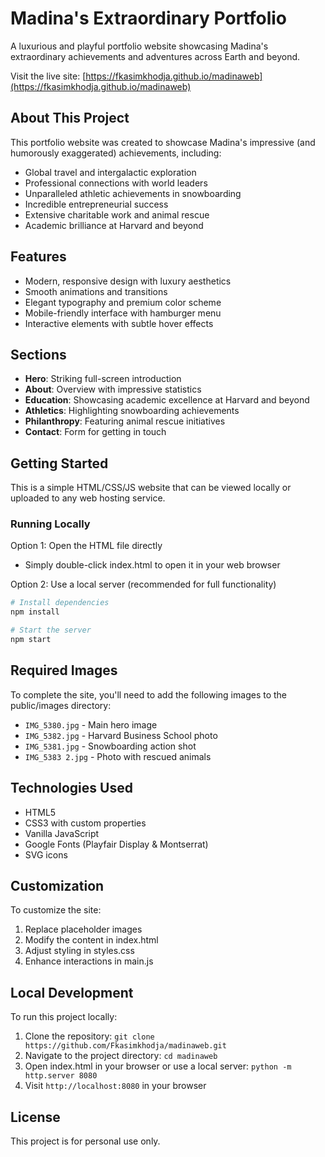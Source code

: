 # Madina's Extraordinary Portfolio

A luxurious and playful portfolio website showcasing Madina's extraordinary achievements and adventures across Earth and beyond.

Visit the live site: [https://fkasimkhodja.github.io/madinaweb](https://fkasimkhodja.github.io/madinaweb)

## About This Project

This portfolio website was created to showcase Madina's impressive (and humorously exaggerated) achievements, including:

- Global travel and intergalactic exploration
- Professional connections with world leaders
- Unparalleled athletic achievements in snowboarding
- Incredible entrepreneurial success
- Extensive charitable work and animal rescue
- Academic brilliance at Harvard and beyond

## Features

- Modern, responsive design with luxury aesthetics
- Smooth animations and transitions
- Elegant typography and premium color scheme
- Mobile-friendly interface with hamburger menu
- Interactive elements with subtle hover effects

## Sections

- **Hero**: Striking full-screen introduction
- **About**: Overview with impressive statistics
- **Education**: Showcasing academic excellence at Harvard and beyond
- **Athletics**: Highlighting snowboarding achievements
- **Philanthropy**: Featuring animal rescue initiatives
- **Contact**: Form for getting in touch

## Getting Started

This is a simple HTML/CSS/JS website that can be viewed locally or uploaded to any web hosting service.

### Running Locally

Option 1: Open the HTML file directly
- Simply double-click index.html to open it in your web browser

Option 2: Use a local server (recommended for full functionality)
```bash
# Install dependencies
npm install

# Start the server
npm start
```

## Required Images

To complete the site, you'll need to add the following images to the public/images directory:

- `IMG_5380.jpg` - Main hero image 
- `IMG_5382.jpg` - Harvard Business School photo
- `IMG_5381.jpg` - Snowboarding action shot
- `IMG_5383 2.jpg` - Photo with rescued animals

## Technologies Used

- HTML5
- CSS3 with custom properties
- Vanilla JavaScript
- Google Fonts (Playfair Display & Montserrat)
- SVG icons

## Customization

To customize the site:
1. Replace placeholder images
2. Modify the content in index.html
3. Adjust styling in styles.css
4. Enhance interactions in main.js

## Local Development

To run this project locally:

1. Clone the repository: `git clone https://github.com/Fkasimkhodja/madinaweb.git`
2. Navigate to the project directory: `cd madinaweb`
3. Open index.html in your browser or use a local server: `python -m http.server 8080`
4. Visit `http://localhost:8080` in your browser

## License

This project is for personal use only. 